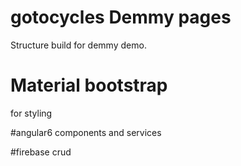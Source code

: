 # gotocycles Demmy pages
Structure build for demmy demo. 

# Material bootstrap
for styling

#angular6
components and services

#firebase
crud
